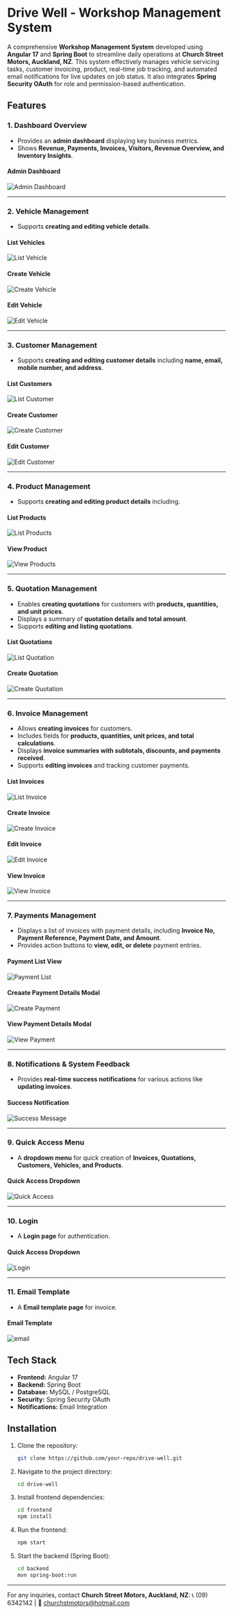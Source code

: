 # Drive Well - Workshop Management System

A comprehensive **Workshop Management System** developed using **Angular 17** and **Spring Boot** to streamline daily operations at **Church Street Motors, Auckland, NZ**. This system effectively manages vehicle servicing tasks, customer invoicing, product, real-time job tracking, and automated email notifications for live updates on job status. It also integrates **Spring Security OAuth** for role and permission-based authentication.

## Features

### 1. Dashboard Overview
- Provides an **admin dashboard** displaying key business metrics.
- Shows **Revenue, Payments, Invoices, Visitors, Revenue Overview, and Inventory Insights**.

#### Admin Dashboard
![Admin Dashboard](./Screenshots/1.png)

---

### 2. Vehicle Management
- Supports **creating and editing vehicle details**.

#### List Vehicles
![List Vehicle](./Screenshots/15.png)

#### Create Vehicle
![Create Vehicle](./Screenshots/2.png)

#### Edit Vehicle
![Edit Vehicle](./Screenshots/3.png)

---

### 3. Customer Management
- Supports **creating and editing customer details** including **name, email, mobile number, and address**.

#### List Customers
![List Customer](./Screenshots/4.png)

#### Create Customer
![Create Customer](./Screenshots/5.png)

#### Edit Customer
![Edit Customer](./Screenshots/6.png)

---

### 4. Product Management
- Supports **creating and editing product details** including.

#### List Products
![List Products](./Screenshots/7.png)

#### View Product
![View Products](./Screenshots/8.png)

---

### 5. Quotation Management
- Enables **creating quotations** for customers with **products, quantities, and unit prices**.
- Displays a summary of **quotation details and total amount**.
- Supports **editing and listing quotations**.

#### List Quotations
![List Quotation](./Screenshots/9.png)

#### Create Quotation
![Create Quotation](./Screenshots/10.png)

---

### 6. Invoice Management
- Allows **creating invoices** for customers.
- Includes fields for **products, quantities, unit prices, and total calculations**.
- Displays **invoice summaries with subtotals, discounts, and payments received**.
- Supports **editing invoices** and tracking customer payments.

#### List Invoices
![List Invoice](./Screenshots/14.png)

#### Create Invoice
![Create Invoice](./Screenshots/11.png)

#### Edit Invoice
![Edit Invoice](./Screenshots/12.png)

#### View Invoice
![View Invoice](./Screenshots/13.png)

---

### 7. Payments Management
- Displays a list of invoices with payment details, including **Invoice No, Payment Reference, Payment Date, and Amount**.
- Provides action buttons to **view, edit, or delete** payment entries.

#### Payment List View
![Payment List](./Screenshots/16.png)

#### Creaate Payment Details Modal
![Create Payment](./Screenshots/17.png)

#### View Payment Details Modal
![View Payment](./Screenshots/18.png)

---

### 8. Notifications & System Feedback
- Provides **real-time success notifications** for various actions like **updating invoices**.

#### Success Notification
![Success Message](./Screenshots/19.png)

---

### 9. Quick Access Menu
- A **dropdown menu** for quick creation of **Invoices, Quotations, Customers, Vehicles, and Products**.

#### Quick Access Dropdown
![Quick Access](./Screenshots/20.png)

---

### 10. Login
- A **Login page** for authentication.

#### Quick Access Dropdown
![Login](./Screenshots/21.png)

---

### 11. Email Template
- A **Email template page** for invoice.

#### Email Template
![email](./Screenshots/22.png)


## Tech Stack
- **Frontend:** Angular 17
- **Backend:** Spring Boot
- **Database:** MySQL / PostgreSQL
- **Security:** Spring Security OAuth
- **Notifications:** Email Integration

## Installation
1. Clone the repository:
   ```bash
   git clone https://github.com/your-repo/drive-well.git
   ```
2. Navigate to the project directory:
   ```bash
   cd drive-well
   ```
3. Install frontend dependencies:
   ```bash
   cd frontend
   npm install
   ```
4. Run the frontend:
   ```bash
   npm start
   ```
5. Start the backend (Spring Boot):
   ```bash
   cd backend
   mvn spring-boot:run
   ```

---

For any inquiries, contact **Church Street Motors, Auckland, NZ**:
📞 (09) 6342142  |  📧 churchstmotors@hotmail.com

